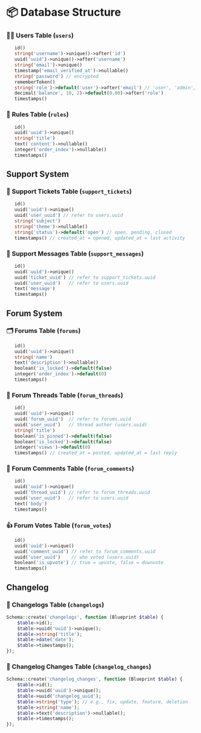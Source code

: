 # 📦 Database Structure
### 🧑‍💻 Users Table (``users``)
```php
   id()
   string('username')->unique()->after('id')
   uuid('uuid')->unique()->after('username')
   string('email')->unique()
   timestamp('email_verified_at')->nullable()
   string('password') // encrypted
   rememberToken()
   string('role')->default('user')->after('email') // 'user', 'admin', etc.
   decimal('balance', 10, 2)->default(0.00)->after('role')
   timestamps()
```
### 📜 Rules Table (``rules``)
```php
   id()
   uuid('uuid')->unique()
   string('title')
   text('content')->nullable()
   integer('order_index')->nullable()
   timestamps()
```
## Support System
### 🎫 Support Tickets Table (``support_tickets``)
```php
   id()
   uuid('uuid')->unique()
   uuid('user_uuid') // refer to users.uuid
   string('subject')
   string('theme')->nullable()
   string('status')->default('open') // open, pending, closed
   timestamps() // created_at = opened, updated_at = last activity
```
### 💬 Support Messages Table (``support_messages``)
```php
   id()
   uuid('uuid')->unique()
   uuid('ticket_uuid') // refer to support_tickets.uuid
   uuid('user_uuid')   // refer to users.uuid
   text('message')
   timestamps()
```
## Forum System
### 🗂️ Forums Table (``forums``)
```php
   id()
   uuid('uuid')->unique()
   string('name')
   text('description')->nullable()
   boolean('is_locked')->default(false)
   integer('order_index')->default(0)
   timestamps()
```
### 📄 Forum Threads Table (``forum_threads``)
```php
   id()
   uuid('uuid')->unique()
   uuid('forum_uuid')  // refer to forums.uuid
   uuid('user_uuid')   // thread author (users.uuid)
   string('title')
   boolean('is_pinned')->default(false)
   boolean('is_locked')->default(false)
   integer('views')->default(0)
   timestamps() // created_at = posted, updated_at = last reply
```
### 💬 Forum Comments Table (``forum_comments``)
```php
   id()
   uuid('uuid')->unique()
   uuid('thread_uuid') // refer to forum_threads.uuid
   uuid('user_uuid')   // refer to users.uuid
   text('body')
   timestamps()
```
### 👍 Forum Votes Table (``forum_votes``)
```php
   id()
   uuid('uuid')->unique()
   uuid('comment_uuid') // refer to forum_comments.uuid
   uuid('user_uuid')    // who voted (users.uuid)
   boolean('is_upvote') // true = upvote, false = downvote
   timestamps()
```

## Changelog
### 📖 Changelogs Table (``changelogs``)
```php
Schema::create('changelogs', function (Blueprint $table) {
    $table->id();
    $table->uuid('uuid')->unique();
    $table->string('title');
    $table->date('date');
    $table->timestamps();
});
```
### 📄 Changelog Changes Table (``changelog_changes``)
```php
Schema::create('changelog_changes', function (Blueprint $table) {
    $table->id();
    $table->uuid('uuid')->unique();
    $table->uuid('changelog_uuid');
    $table->string('type'); // e.g., fix, update, feature, deletion
    $table->string('name');
    $table->text('description')->nullable();
    $table->timestamps();
});
```

